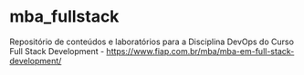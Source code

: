 # mba_fullstack
Repositório de conteúdos e laboratórios para a Disciplina DevOps do Curso Full Stack Development - https://www.fiap.com.br/mba/mba-em-full-stack-development/
